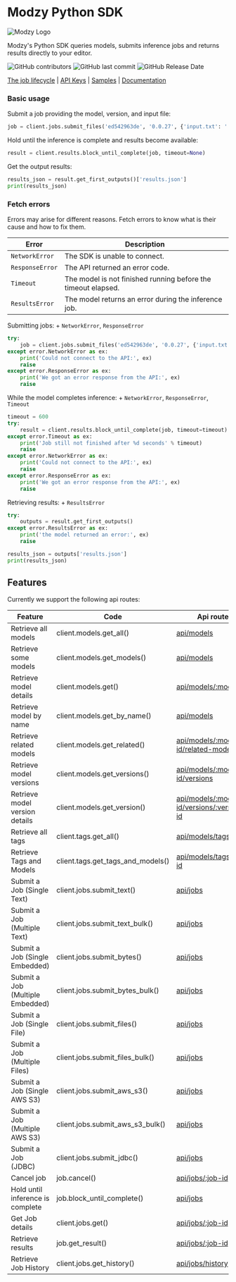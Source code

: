 # Modzy Python SDK

![Modzy Logo](https://www.modzy.com/wp-content/uploads/2019/10/modzy-logo-tm.svg)


Modzy's Python SDK queries models, submits inference jobs and returns results directly to your editor.


![GitHub contributors](https://img.shields.io/github/contributors/modzy/sdk-python)
![GitHub last commit](https://img.shields.io/github/last-commit/modzy/sdk-python)
![GitHub Release Date](https://img.shields.io/github/issues-raw/modzy/sdk-python)

[The job lifecycle](https://models.modzy.com/docs/how-to-guides/job-lifecycle) | [API Keys](https://models.modzy.com/docs/how-to-guides/api-keys) | [Samples](http://github.com/modzy/python-sdk/samples) | [Documentation](https://models.modzy.com/docs)

### Basic usage

Submit a job providing the model, version, and input file:

```python
job = client.jobs.submit_files('ed542963de', '0.0.27', {'input.txt': './some-file.txt'})
```

Hold until the inference is complete and results become available:

```python
result = client.results.block_until_complete(job, timeout=None)
```

Get the output results:

```python
results_json = result.get_first_outputs()['results.json']
print(results_json)
```

### Fetch errors

Errors may arise for different reasons. Fetch errors to know what is their cause and how to fix them.

Error      | Description
---------- | ---------
`NetworkError` | The SDK is unable to connect.
`ResponseError` | The API returned an error code.
`Timeout` | The model is not finished running before the timeout elapsed.
`ResultsError` | The model returns an error during the inference job.


Submitting jobs: + `NetworkError`, `ResponseError`


```python
try:
    job = client.jobs.submit_files('ed542963de', '0.0.27', {'input.txt': './some-file.txt'})
except error.NetworkError as ex:
    print('Could not connect to the API:', ex)
    raise
except error.ResponseError as ex:
    print('We got an error response from the API:', ex)
    raise
```

While the model completes inference: +
`NetworkError`, `ResponseError`, `Timeout`
```python
timeout = 600
try:
    result = client.results.block_until_complete(job, timeout=timeout)
except error.Timeout as ex:
    print('Job still not finished after %d seconds' % timeout)
    raise
except error.NetworkError as ex:
    print('Could not connect to the API:', ex)
    raise
except error.ResponseError as ex:
    print('We got an error response from the API:', ex)
    raise
```

Retrieving results: +
`ResultsError`
```python
try:
    outputs = result.get_first_outputs()
except error.ResultsError as ex:
    print('the model returned an error:', ex)
    raise

results_json = outputs['results.json']
print(results_json)
```

## Features

Currently we support the following api routes:


| Feature | Code |Api route
| ---     | ---  | ---
|Retrieve all models|client.models.get_all()|[api/models](https://models.modzy.com/docs/api-reference/marketplace/retrieve-models)|
|Retrieve some models|client.models.get_models()|[api/models](https://models.modzy.com/docs/api-reference/marketplace/retrieve-models)|
|Retrieve model details|client.models.get()|[api/models/:model-id](https://models.modzy.com/docs/api-reference/marketplace/retrieve-model-details)|
|Retrieve model by name|client.models.get_by_name()|[api/models](https://models.modzy.com/docs/api-reference/marketplace/retrieve-models)|
|Retrieve related models|client.models.get_related()|[api/models/:model-id/related-models](https://models.modzy.com/docs/api-reference/marketplace/retrieve-related-models)|
|Retrieve model versions|client.models.get_versions()|[api/models/:model-id/versions](https://models.modzy.com/docs/api-reference/marketplace/retrieve-versions)|
|Retrieve model version details|client.models.get_version()|[api/models/:model-id/versions/:version-id](https://models.modzy.com/docs/api-reference/marketplace/retrieve-version-details)|
|Retrieve all tags|client.tags.get_all()|[api/models/tags](https://models.modzy.com/docs/api-reference/marketplace/retrieve-tags)|
|Retrieve Tags and Models|client.tags.get_tags_and_models()|[api/models/tags/:tag-id](https://models.modzy.com/docs/api-reference/marketplace/retrieve-models-by-tags) |
|Submit a Job (Single Text)|client.jobs.submit_text()|[api/jobs](https://models.modzy.com/docs/api-reference/job-inputs/submit-job)|
|Submit a Job (Multiple Text)|client.jobs.submit_text_bulk()|[api/jobs](https://models.modzy.com/docs/api-reference/job-inputs/submit-job)|
|Submit a Job (Single Embedded)|client.jobs.submit_bytes()|[api/jobs](https://models.modzy.com/docs/api-reference/job-inputs/submit-job)|
|Submit a Job (Multiple Embedded)|client.jobs.submit_bytes_bulk()|[api/jobs](https://models.modzy.com/docs/api-reference/job-inputs/submit-job)|
|Submit a Job (Single File)|client.jobs.submit_files()|[api/jobs](https://models.modzy.com/docs/api-reference/job-inputs/submit-job)|
|Submit a Job (Multiple Files)|client.jobs.submit_files_bulk()|[api/jobs](https://models.modzy.com/docs/api-reference/job-inputs/submit-job)|
|Submit a Job (Single AWS S3)|client.jobs.submit_aws_s3()|[api/jobs](https://models.modzy.com/docs/api-reference/job-inputs/submit-job)|
|Submit a Job (Multiple AWS S3)|client.jobs.submit_aws_s3_bulk()|[api/jobs](https://models.modzy.com/docs/api-reference/job-inputs/submit-job)|
|Submit a Job (JDBC)|client.jobs.submit_jdbc()|[api/jobs](https://models.modzy.com/docs/api-reference/job-inputs/submit-job)|
|Cancel job|job.cancel()|[api/jobs/:job-id](https://models.modzy.com/docs/api-reference/jobs/cancel-pending-job)  |
|Hold until inference is complete|job.block_until_complete()|[api/jobs](https://models.modzy.com/docs/api-reference/job-inputs/submit-job)  |
|Get Job details|client.jobs.get()|[api/jobs/:job-id](https://models.modzy.com/docs/api-reference/jobs/retrieve-job-details)  |
|Retrieve results|job.get_result()|[api/jobs/:job-id](https://models.modzy.com/docs/api-reference/jobs/cancel-pending-job)  |
|Retrieve Job History|client.jobs.get_history()|[api/jobs/history](https://models.modzy.com/docs/api-reference/jobs/retrieve-job-history)  |
